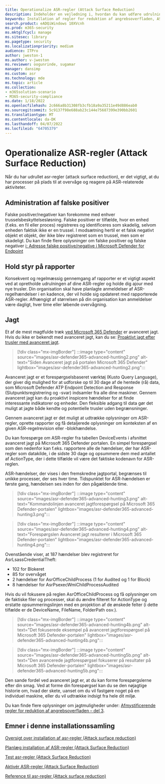 ```yaml
---
title: Operationalize ASR-regler (Attack Surface Reduction)
description: Indeholder en vejledning i, hvordan du kan udføre udrulningen af regler for reduktion af angrebsoverfladen.
keywords: Installation af regler for reduktion af angrebsoverfladen, ASR-installation, aktivér asr-regler, konfigurer ASR, forebyggelsessystem for værtsindtrængen, beskyttelsesregler, regler for bekæmpelse af udnyttelse, anti-exploit, udnyttelsesregler, regler til forebyggelse af infektion, Microsoft Defender for Endpoint, konfigurer ASR-regler
search.product: eADQiWindows 10XVcnh
ms.prod: m365-security
ms.mktglfcycl: manage
ms.sitesec: library
ms.pagetype: security
ms.localizationpriority: medium
audience: ITPro
author: jweston-1
ms.author: v-jweston
ms.reviewer: oogunrinde, sugamar
manager: dansimp
ms.custom: asr
ms.technology: mde
ms.topic: article
ms.collection:
- m365solution-scenario
- M365-security-compliance
ms.date: 1/18/2022
ms.openlocfilehash: 2c666a8b31308fb3cfb18a9a35211e49d886eab0
ms.sourcegitcommit: 5c9137f98e688ab23c144e75687399e390bb2601
ms.translationtype: MT
ms.contentlocale: da-DK
ms.lasthandoff: 04/07/2022
ms.locfileid: "64705379"
---
```

# <a name="operationalize-attack-surface-reduction-asr-rules"></a>Operationalize ASR-regler (Attack Surface Reduction)

Når du har udrullet asr-regler (attack surface reduction), er det vigtigt, at du har processer på plads til at overvåge og reagere på ASR-relaterede aktiviteter.

## <a name="managing-false-positives"></a>Administration af falske positiver

Falske positiver/negativer kan forekomme med enhver trusselsbeskyttelsesløsning. Falske positiver er tilfælde, hvor en enhed (f.eks. en fil eller proces) registreres og identificeres som skadelig, selvom enheden faktisk ikke er en trussel. I modsætning hertil er et falsk negativt objekt et objekt, der ikke blev registreret som en trussel, men som er skadeligt. Du kan finde flere oplysninger om falske positiver og falske negativer [i: Adresse falske positive/negative i Microsoft Defender for Endpoint](defender-endpoint-false-positives-negatives.md)

## <a name="keeping-up-with-reports"></a>Hold styr på rapporter

Konsekvent og regelmæssig gennemgang af rapporter er et vigtigt aspekt ved at opretholde udrulningen af dine ASR-regler og holde dig ajour med nye trusler. Din organisation skal have planlagte anmeldelser af ASR-regelhændelser i en kadence, der vil holde sig opdateret med rapporterede ASR-regler. Afhængigt af størrelsen på din organisation kan anmeldelser være dagligt, hver time eller løbende overvågning.

## <a name="hunting"></a>Jagt

Et af de mest magtfulde træk [ved Microsoft 365 Defender](https://security.microsoft.com) er avanceret jagt. Hvis du ikke er bekendt med avanceret jagt, kan du se: [Proaktivt jagt efter trusler med avanceret jagt](/windows/security/threat-protection/microsoft-defender-atp/advanced-hunting-overview).

> [!div class="mx-imgBorder"]
> :::image type="content" source="images/asr-defender365-advanced-hunting2.png" alt-text="Siden Avanceret jagt på portalen Microsoft 365 Defender" lightbox="images/asr-defender365-advanced-hunting2.png":::

Avanceret jagt er et forespørgselsbaseret værktøj (Kusto Query Language), der giver dig mulighed for at udforske op til 30 dage af de hentede (rå) data, som Microsoft Defender ATP Endpoint Detection and Response (Slutpunktsregistrering og -svar) indsamler fra alle dine maskiner. Gennem avanceret jagt kan du proaktivt inspicere hændelser for at finde interessante indikatorer og enheder. Den fleksible adgang til data gør det muligt at jagte både kendte og potentielle trusler uden begrænsninger.

Gennem avanceret jagt er det muligt at udtrække oplysninger om ASR-regler, oprette rapporter og få detaljerede oplysninger om konteksten af en given ASR-regelrevision eller -blokhændelse.

 Du kan forespørge om ASR-regler fra tabellen DeviceEvents i afsnittet avanceret jagt på Microsoft 365 Defender portalen. En simpel forespørgsel som den nedenfor kan f.eks. rapportere alle de hændelser, der har ASR-regler som datakilde, i de sidste 30 dage og opsummere dem med antallet af ActionType, der i dette tilfælde vil være det faktiske kodenavn for ASR-reglen.

ASR-hændelser, der vises i den fremskredne jagtportal, begrænses til unikke processer, der ses hver time. Tidspunktet for ASR-hændelsen er første gang, hændelsen ses inden for den pågældende time.

> [!div class="mx-imgBorder"]
> :::image type="content" source="images/asr-defender365-advanced-hunting3.png" alt-text="Kommandolinjen avanceret jagtforespørgsel på Microsoft 365 Defender-portalen" lightbox="images/asr-defender365-advanced-hunting3.png":::

> [!div class="mx-imgBorder"]
> :::image type="content" source="images/asr-defender365-advanced-hunting4.png" alt-text="Forespørgslen Avanceret jagt resulterer i Microsoft 365 Defender-portalen" lightbox="images/asr-defender365-advanced-hunting4.png":::

Ovenstående viser, at 187 hændelser blev registreret for AsrLsassCredentialTheft:

- 102 for Blokeret
- 85 for overvåget
- 2 hændelser for AsrOfficeChildProcess (1 for Audited og 1 for Block)
- 8 hændelser for AsrPsexecWmiChildProcessAudited

Hvis du vil fokusere på reglen AsrOfficeChildProcess og få oplysninger om de faktiske filer og processer, skal du ændre filteret for ActionType og erstatte opsummeringslinjen med en projektion af de ønskede felter (i dette tilfælde er de DeviceName, FileName, FolderPath osv.).

> [!div class="mx-imgBorder"]
> :::image type="content" source="images/asr-defender365-advanced-hunting4b.png" alt-text="Det fokuserede eksempel på avanceret jagtforespørgsel på Microsoft 365 Defender-portalen" lightbox="images/asr-defender365-advanced-hunting4b.png":::

> [!div class="mx-imgBorder"]
> :::image type="content" source="images/asr-defender365-advanced-hunting5b.png" alt-text="Den avancerede jagtforespørgsel fokuserer på resultater på Microsoft 365 Defender-portalen" lightbox="images/asr-defender365-advanced-hunting5b.png":::

Den sande fordel ved avanceret jagt er, at du kan forme forespørgslerne efter din smag. Ved at forme din forespørgsel kan du se den nøjagtige historie om, hvad der skete, uanset om du vil fastgøre noget på en individuel maskine, eller du vil udtrække indsigt fra hele dit miljø.

Du kan finde flere oplysninger om jagtmuligheder under: [Afmystificerende regler for reduktion af angrebsoverfladen – del 3](https://techcommunity.microsoft.com/t5/microsoft-defender-for-endpoint/demystifying-attack-surface-reduction-rules-part-3/ba-p/1360968).

## <a name="topics-in-this-deployment-collection"></a>Emner i denne installationssamling

[Oversigt over installation af asr-regler (Attack surface reduction)](attack-surface-reduction-rules-deployment.md)

[Planlæg installation af ASR-regler (Attack Surface Reduction)](attack-surface-reduction-rules-deployment-plan.md)

[Test asr-regler (Attack Surface Reduction)](attack-surface-reduction-rules-deployment-test.md)

[Aktivér ASR-regler (Attack Surface Reduction)](attack-surface-reduction-rules-deployment-implement.md)

[Reference til asr-regler (Attack surface reduction)](attack-surface-reduction-rules-reference.md)
